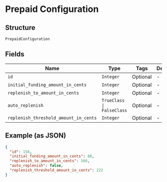 
# Prepaid Configuration

## Structure

`PrepaidConfiguration`

## Fields

| Name | Type | Tags | Description |
|  --- | --- | --- | --- |
| `id` | `Integer` | Optional | - |
| `initial_funding_amount_in_cents` | `Integer` | Optional | - |
| `replenish_to_amount_in_cents` | `Integer` | Optional | - |
| `auto_replenish` | `TrueClass \| FalseClass` | Optional | - |
| `replenish_threshold_amount_in_cents` | `Integer` | Optional | - |

## Example (as JSON)

```json
{
  "id": 156,
  "initial_funding_amount_in_cents": 88,
  "replenish_to_amount_in_cents": 166,
  "auto_replenish": false,
  "replenish_threshold_amount_in_cents": 222
}
```

